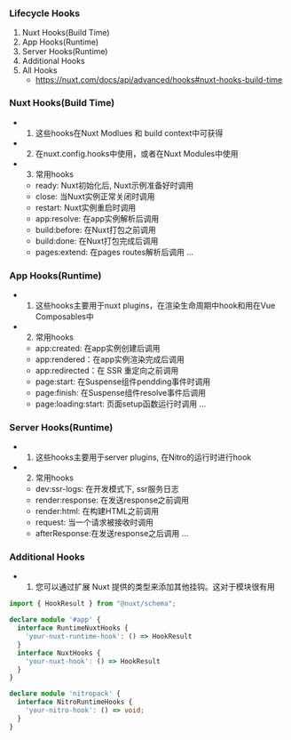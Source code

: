 ### Lifecycle Hooks
1. Nuxt Hooks(Build Time)
2. App Hooks(Runtime)
3. Server Hooks(Runtime)
4. Additional Hooks
5. All Hooks
    - https://nuxt.com/docs/api/advanced/hooks#nuxt-hooks-build-time

### Nuxt Hooks(Build Time)
- 1. 这些hooks在Nuxt Modlues 和 build context中可获得
- 2. 在nuxt.config.hooks中使用，或者在Nuxt Modules中使用
- 3. 常用hooks
    - ready: Nuxt初始化后, Nuxt示例准备好时调用
    - close: 当Nuxt实例正常关闭时调用
    - restart: Nuxt实例重启时调用
    - app:resolve: 在app实例解析后调用
    - build:before: 在Nuxt打包之前调用
    - build:done: 在Nuxt打包完成后调用
    - pages:extend: 在pages routes解析后调用
    ...

### App Hooks(Runtime)
- 1. 这些hooks主要用于nuxt plugins，在渲染生命周期中hook和用在Vue Composables中
- 2. 常用hooks
    - app:created: 在app实例创建后调用
    - app:rendered：在app实例渲染完成后调用
    - app:redirected：在 SSR 重定向之前调用
    - page:start: 在Suspense组件pendding事件时调用
    - page:finish: 在Suspense组件resolve事件后调用
    - page:loading:start: 页面setup函数运行时调用
    ...

### Server Hooks(Runtime)
- 1. 这些hooks主要用于server plugins, 在Nitro的运行时进行hook
- 2. 常用hooks
    - dev:ssr-logs: 在开发模式下, ssr服务日志
    - render:response: 在发送response之前调用
    - render:html: 在构建HTML之前调用
    - request: 当一个请求被接收时调用
    - afterResponse:在发送response之后调用
    ...

### Additional Hooks
- 1. 您可以通过扩展 Nuxt 提供的类型来添加其他挂钩。这对于模块很有用
```ts
import { HookResult } from "@nuxt/schema";

declare module '#app' {
  interface RuntimeNuxtHooks {
    'your-nuxt-runtime-hook': () => HookResult
  }
  interface NuxtHooks {
    'your-nuxt-hook': () => HookResult
  }
}

declare module 'nitropack' {
  interface NitroRuntimeHooks {
    'your-nitro-hook': () => void;
  }
}
```